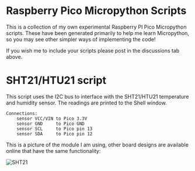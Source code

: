 # Raspberry Pico Micropython Scripts

This is a collection of my own experimental Raspberry PI Pico Micropython scripts. These have been generated primarily to help me learn Micropython, so you may see other simpler ways of implementing the code!

If you wish me to include your scripts please post in the discussions tab above.

# SHT21/HTU21 script

This script uses the I2C bus to interface with the SHT21/HTU21 temperature and humidity sensor. The readings are printed to the Shell window.
```
Connections:
    sensor VCC/VIN to Pico 3.3V
    sensor GND     to Pico GND
    sensor SCL     to Pico pin 13
    sensor SDA     to Pico pin 12
```
This is a picture of the module I am using, other board designs are available online that have the same functionality:


![SHT21](https://i.imgur.com/2buOhkE.png)

